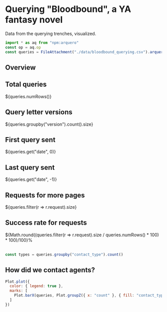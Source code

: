 # Querying "Bloodbound", a YA fantasy novel

Data from the querying trenches, visualized.
<br/>

```js
import * as aq from "npm:arquero"
const op = aq.op
const queries = FileAttachment("./data/bloodbound_querying.csv").arquero()
```

## Overview

<div class="grid grid-cols-4">
  <div class="card">
    <h2>Total queries</h2>
    <span class="big">${queries.numRows()}</span>
  </div>
  <div class="card">
    <h2>Query letter versions</h2>
    <span class="big">${queries.groupby("version").count().size}</span>
  </div>
  <div class="card">
    <h2>First query sent</h2>
    <span class="big">${queries.get("date", 0)}</span>
  </div>
  <div class="card">
    <h2>Last query sent</h2>
    <span class="big">${queries.get("date", -1)}</span>
  </div>
  <div class="card">
    <h2>Requests for more pages</h2>
    <span class="big">${queries.filter(r => r.request).size}</span>
  </div>
  <div class="card">
    <h2>Success rate for requests</h2>
    <span class="big">${Math.round((queries.filter(r => r.request).size / queries.numRows() * 100) * 100)/100}%</span>
  </div>
</div>
<br/>

```js
const types = queries.groupby("contact_type").count()
```

## How did we contact agents?
```js
Plot.plot({
  color: { legend: true },
  marks: [
    Plot.barX(queries, Plot.groupZ({ x: "count" }, { fill: "contact_type" })),
  ]
})
```

<br/>
